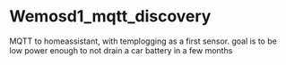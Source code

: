 # Wemosd1_mqtt_discovery
MQTT to homeassistant, with templogging as a first sensor. goal is to be low power enough to not drain a car battery in a few months 
